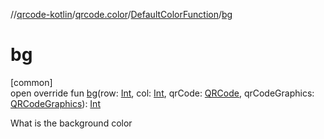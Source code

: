 //[qrcode-kotlin](../../../index.md)/[qrcode.color](../index.md)/[DefaultColorFunction](index.md)/[bg](bg.md)

# bg

[common]\
open override fun [bg](bg.md)(row: [Int](https://kotlinlang.org/api/latest/jvm/stdlib/kotlin-stdlib/kotlin/-int/index.html), col: [Int](https://kotlinlang.org/api/latest/jvm/stdlib/kotlin-stdlib/kotlin/-int/index.html), qrCode: [QRCode](../../qrcode/-q-r-code/index.md), qrCodeGraphics: [QRCodeGraphics](../../qrcode.render/-q-r-code-graphics/index.md)): [Int](https://kotlinlang.org/api/latest/jvm/stdlib/kotlin-stdlib/kotlin/-int/index.html)

What is the background color
